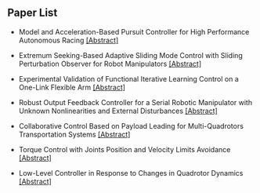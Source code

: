 ## Paper List

- Model and Acceleration-Based Pursuit Controller for High Performance Autonomous Racing
[[Abstract]](https://events.infovaya.com/presentation?id=92333)

- Extremum Seeking-Based Adaptive Sliding Mode Control with Sliding Perturbation Observer for Robot Manipulators
[[Abstract]](https://events.infovaya.com/presentation?id=92336)

- Experimental Validation of Functional Iterative Learning Control on a One-Link Flexible Arm
[[Abstract]](https://events.infovaya.com/presentation?id=92339)

- Robust Output Feedback Controller for a Serial Robotic Manipulator with Unknown Nonlinearities and External Disturbances
[[Abstract]](https://events.infovaya.com/presentation?id=92342)

- Collaborative Control Based on Payload Leading for Multi-Quadrotors Transportation Systems
[[Abstract]](https://events.infovaya.com/presentation?id=92345)

- Torque Control with Joints Position and Velocity Limits Avoidance
[[Abstract]](https://events.infovaya.com/presentation?id=92348)

- Low-Level Controller in Response to Changes in Quadrotor Dynamics
[[Abstract]](https://events.infovaya.com/presentation?id=92351)

